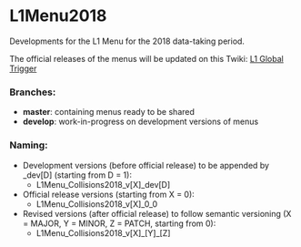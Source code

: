 # L1Menu2018
Developments for the L1 Menu for the 2018 data-taking period.

The official releases of the menus will be updated on this Twiki: [L1 Global Trigger](https://twiki.cern.ch/twiki/bin/viewauth/CMS/GlobalTriggerAvailableMenus)

### Branches:
* **master**: containing menus ready to be shared
* **develop**: work-in-progress on development versions of menus

### Naming:
* Development versions (before official release) to be appended by \_dev\[D\] (starting from D = 1):
  * L1Menu\_Collisions2018\_v\[X\]\_dev\[D\]
* Official release versions (starting from X = 0):
  * L1Menu\_Collisions2018\_v\[X\]_0_0
* Revised versions (after official release) to follow semantic versioning (X = MAJOR, Y = MINOR, Z = PATCH, starting from 0):
  * L1Menu\_Collisions2018\_v\[X\]\_\[Y\]\_\[Z\]
